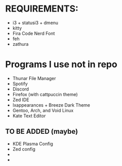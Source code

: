 # REQUIREMENTS:
- i3 + statusi3 + dmenu
- kitty
- Fira Code Nerd Font
- feh
- zathura
# Programs I use not in repo
- Thunar File Manager
- Spotify
- Discord
- Firefox (with cattpuccin theme)
- Zed IDE
- lxappearances + Breeze Dark Theme
- Gentoo, Arch, and Void Linux
- Kate Text Editor
## TO BE ADDED (maybe)
- KDE Plasma Config
- Zed config
- 
-
